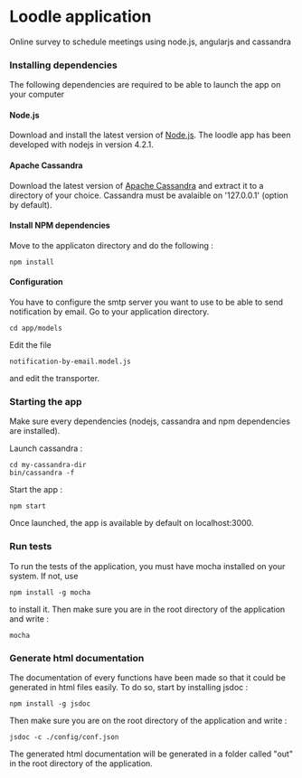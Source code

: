 # Loodle application

Online survey to schedule meetings using node.js, angularjs and cassandra

### Installing dependencies

The following dependencies are required to be able to launch the app on your computer

#### Node.js

Download and install the latest version of [Node.js](http://nodejs.org/). The loodle app has been developed with nodejs in version 4.2.1.

#### Apache Cassandra

Download the latest version of [Apache Cassandra](http://cassandra.apache.org/download/) and extract it to a directory of your choice. Cassandra must be avalaible on '127.0.0.1' (option by default).

#### Install NPM dependencies

Move to the applicaton directory and do the following :

```
npm install
```

#### Configuration

You have to configure the smtp server you want to use to be able to send notification by email. Go to your application directory.

```
cd app/models
```

Edit the file 

```
notification-by-email.model.js
```

and edit the transporter.


### Starting the app

Make sure every dependencies (nodejs, cassandra and npm dependencies are installed).

Launch cassandra :

```
cd my-cassandra-dir
bin/cassandra -f
```

Start the app :

```
npm start
```

Once launched, the app is available by default on localhost:3000.

### Run tests

To run the tests of the application, you must have mocha installed on your system. If not, use

```
npm install -g mocha
```

to install it.
Then make sure you are in the root directory of the application and write :

```
mocha
```

### Generate html documentation

The documentation of every functions have been made so that it could be generated in html files easily. To do so, start by installing jsdoc :

```
npm install -g jsdoc
```

Then make sure you are on the root directory of the application and write :

```
jsdoc -c ./config/conf.json
```

The generated html documentation will be generated in a folder called "out" in the root directory of the application.